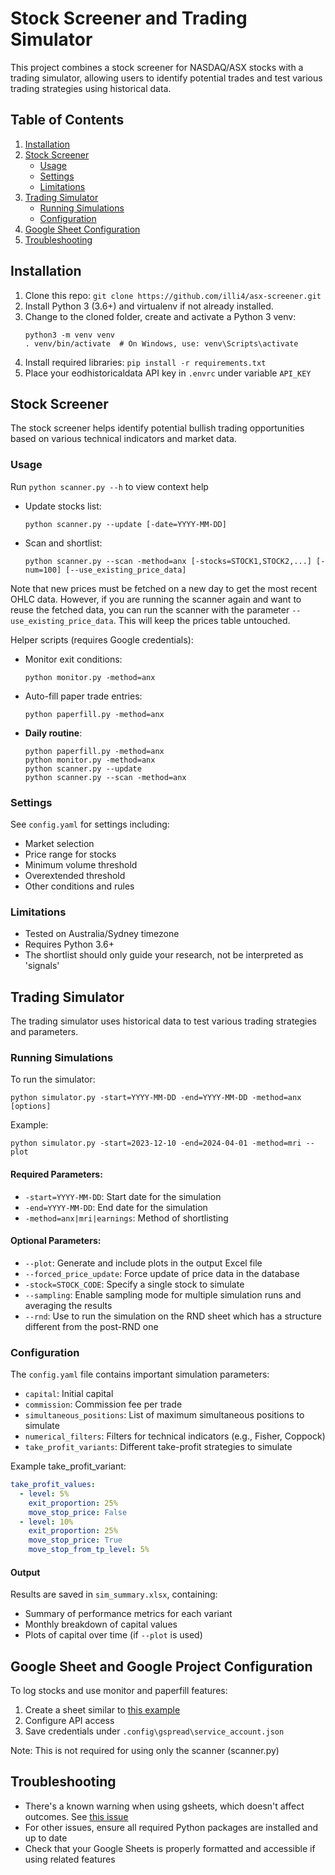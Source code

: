 # Stock Screener and Trading Simulator

This project combines a stock screener for NASDAQ/ASX stocks with a trading simulator, allowing users to identify potential trades and test various trading strategies using historical data.

## Table of Contents
1. [Installation](#installation)
2. [Stock Screener](#stock-screener)
   - [Usage](#usage)
   - [Settings](#settings)
   - [Limitations](#limitations)
3. [Trading Simulator](#trading-simulator)
   - [Running Simulations](#running-simulations)
   - [Configuration](#configuration)
4. [Google Sheet Configuration](#google-sheet-and-google-project-configuration)
5. [Troubleshooting](#troubleshooting)

## Installation

1. Clone this repo: `git clone https://github.com/illi4/asx-screener.git`
2. Install Python 3 (3.6+) and virtualenv if not already installed.
3. Change to the cloned folder, create and activate a Python 3 venv:
   ```
   python3 -m venv venv
   . venv/bin/activate  # On Windows, use: venv\Scripts\activate
   ```
4. Install required libraries: `pip install -r requirements.txt`
5. Place your eodhistoricaldata API key in `.envrc` under variable `API_KEY`

## Stock Screener

The stock screener helps identify potential bullish trading opportunities based on various technical indicators and market data.

### Usage

Run `python scanner.py --h` to view context help

- Update stocks list: 
  ```
  python scanner.py --update [-date=YYYY-MM-DD]
  ```
- Scan and shortlist:
  ```
  python scanner.py --scan -method=anx [-stocks=STOCK1,STOCK2,...] [-num=100] [--use_existing_price_data]
  ```

Note that new prices must be fetched on a new day to get the most recent OHLC data. However, if you are running the scanner again and want to reuse the fetched data, you can run the scanner with the parameter `--use_existing_price_data`. This will keep the prices table untouched. 

Helper scripts (requires Google credentials):

- Monitor exit conditions: 
    ```
    python monitor.py -method=anx
    ```
- Auto-fill paper trade entries: 
    ```
    python paperfill.py -method=anx
    ```
- **Daily routine**: 
    ```
    python paperfill.py -method=anx
    python monitor.py -method=anx
    python scanner.py --update
    python scanner.py --scan -method=anx
    ```

### Settings

See `config.yaml` for settings including:
- Market selection
- Price range for stocks
- Minimum volume threshold
- Overextended threshold
- Other conditions and rules

### Limitations

- Tested on Australia/Sydney timezone
- Requires Python 3.6+
- The shortlist should only guide your research, not be interpreted as 'signals'

## Trading Simulator

The trading simulator uses historical data to test various trading strategies and parameters.

### Running Simulations

To run the simulator:

```
python simulator.py -start=YYYY-MM-DD -end=YYYY-MM-DD -method=anx [options]
```

Example:
```
python simulator.py -start=2023-12-10 -end=2024-04-01 -method=mri --plot
```

#### Required Parameters:
- `-start=YYYY-MM-DD`: Start date for the simulation
- `-end=YYYY-MM-DD`: End date for the simulation
- `-method=anx|mri|earnings`: Method of shortlisting

#### Optional Parameters:
- `--plot`: Generate and include plots in the output Excel file
- `--forced_price_update`: Force update of price data in the database
- `-stock=STOCK_CODE`: Specify a single stock to simulate
- `--sampling`: Enable sampling mode for multiple simulation runs and averaging the results
- `--rnd`: Use to run the simulation on the RND sheet which has a structure different from the post-RND one

### Configuration

The `config.yaml` file contains important simulation parameters:

- `capital`: Initial capital
- `commission`: Commission fee per trade
- `simultaneous_positions`: List of maximum simultaneous positions to simulate
- `numerical_filters`: Filters for technical indicators (e.g., Fisher, Coppock)
- `take_profit_variants`: Different take-profit strategies to simulate

Example take_profit_variant:
```yaml
take_profit_values:
  - level: 5%
    exit_proportion: 25%
    move_stop_price: False
  - level: 10%
    exit_proportion: 25%
    move_stop_price: True
    move_stop_from_tp_level: 5%
```

#### Output
Results are saved in `sim_summary.xlsx`, containing:
- Summary of performance metrics for each variant
- Monthly breakdown of capital values
- Plots of capital over time (if `--plot` is used)

## Google Sheet and Google Project Configuration

To log stocks and use monitor and paperfill features:
1. Create a sheet similar to [this example](https://docs.google.com/spreadsheets/d/12uNaLya_qiQbT4NDbTaaQr0Y2sDbfDmEZDhvlzTRyjc/edit?usp=sharing)
2. Configure API access
3. Save credentials under `.config\gspread\service_account.json`

Note: This is not required for using only the scanner (scanner.py)

## Troubleshooting

- There's a known warning when using gsheets, which doesn't affect outcomes. See [this issue](https://github.com/burnash/gspread/issues/1348)
- For other issues, ensure all required Python packages are installed and up to date
- Check that your Google Sheets is properly formatted and accessible if using related features

